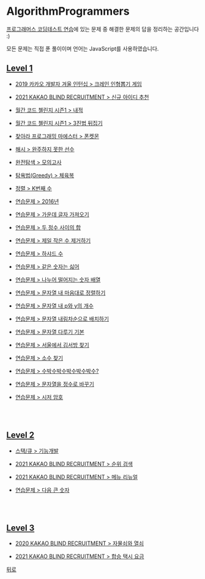 # AlgorithmProgrammers
[프로그래머스 코딩테스트 연습](https://programmers.co.kr/learn/challenges)에 있는 문제 중 해결한 문제의 답을 정리하는 공간입니다 :)

모든 문제는 직접 푼 풀이이며 언어는 JavaScript를 사용하였습니다.

## [Level 1](https://github.com/SeongYongLee/TIL/tree/main/AlgorithmProgrammers/level-1)

* [2019 카카오 개발자 겨울 인턴십 > 크레인 인형뽑기 게임](https://github.com/SeongYongLee/TIL/tree/main/AlgorithmProgrammers/level-1#크레인-인형뽑기-게임)

* [2021 KAKAO BLIND RECRUITMENT > 신규 아이디 추천](https://github.com/SeongYongLee/TIL/tree/main/AlgorithmProgrammers/level-1#신규-아이디-추천)

* [월간 코드 첼린지 시즌1 > 내적](https://github.com/SeongYongLee/TIL/tree/main/AlgorithmProgrammers/level-1#내적)

* [월간 코드 첼린지 시즌1 > 3진법 뒤집기](https://github.com/SeongYongLee/TIL/tree/main/AlgorithmProgrammers/level-1#3진법-뒤집기)

* [찾아라 프로그래밍 마에스터 > 폰켓몬](https://github.com/SeongYongLee/TIL/tree/main/AlgorithmProgrammers/level-1#폰켓몬)

* [해시 > 완주하지 못한 선수](https://github.com/SeongYongLee/TIL/tree/main/AlgorithmProgrammers/level-1#완주하지-못한-선수)

* [완전탐색 > 모의고사](https://github.com/SeongYongLee/TIL/tree/main/AlgorithmProgrammers/level-1#모의고사)

* [탐욕법(Greedy) > 체육복](https://github.com/SeongYongLee/TIL/tree/main/AlgorithmProgrammers/level-1#체육복)

* [정렬 > K번째 수](https://github.com/SeongYongLee/TIL/tree/main/AlgorithmProgrammers/level-1#K번째-수)

* [연습문제 > 2016년](https://github.com/SeongYongLee/TIL/tree/main/AlgorithmProgrammers/level-1#2016년)

* [연습문제 > 가운데 글자 가져오기](https://github.com/SeongYongLee/TIL/tree/main/AlgorithmProgrammers/level-1#가운데-글자-가져오기)

* [연습문제 > 두 정수 사이의 합](https://github.com/SeongYongLee/TIL/tree/main/AlgorithmProgrammers/level-1#두-정수-사이의-합)

* [연습문제 > 제일 작은 수 제거하기](https://github.com/SeongYongLee/TIL/tree/main/AlgorithmProgrammers/level-1#제일-작은-수-제거하기)

* [연습문제 > 하샤드 수](https://github.com/SeongYongLee/TIL/tree/main/AlgorithmProgrammers/level-1#하샤드-수)

* [연습문제 > 같은 숫자는 싫어](https://github.com/SeongYongLee/TIL/tree/main/AlgorithmProgrammers/level-1#같은-숫자는-싫어)

* [연습문제 > 나누어 떨어지는 숫자 배열](https://github.com/SeongYongLee/TIL/tree/main/AlgorithmProgrammers/level-1#나누어-떨어지는-숫자-배열)

* [연습문제 > 문자열 내 마음대로 정렬하기](https://github.com/SeongYongLee/TIL/tree/main/AlgorithmProgrammers/level-1#문자열-내-마음대로-정렬하기)

* [연습문제 > 문자열 내 p와 y의 개수](https://github.com/SeongYongLee/TIL/tree/main/AlgorithmProgrammers/level-1#문자열-내-p와-y의-개수)

* [연습문제 > 문자열 내림차순으로 배치하기](https://github.com/SeongYongLee/TIL/tree/main/AlgorithmProgrammers/level-1#문자열-내림차순으로-배치하기)

* [연습문제 > 문자열 다루기 기본](https://github.com/SeongYongLee/TIL/tree/main/AlgorithmProgrammers/level-1#문자열-다루기-기본)

* [연습문제 > 서울에서 김서방 찾기](https://github.com/SeongYongLee/TIL/tree/main/AlgorithmProgrammers/level-1#서울에서-김서방-찾기)

* [연습문제 > 소수 찾기](https://github.com/SeongYongLee/TIL/tree/main/AlgorithmProgrammers/level-1#소수-찾기)

* [연습문제 > 수박수박수박수박수박수?](https://github.com/SeongYongLee/TIL/tree/main/AlgorithmProgrammers/level-1#수박수박수박수박수박수)

* [연습문제 > 문자열을 정수로 바꾸기](https://github.com/SeongYongLee/TIL/tree/main/AlgorithmProgrammers/level-1#문자열을-정수로-바꾸기)

* [연습문제 > 시저 암호](https://github.com/SeongYongLee/TIL/tree/main/AlgorithmProgrammers/level-1#시저-암호)

</br></br>

## [Level 2](https://github.com/SeongYongLee/TIL/tree/main/AlgorithmProgrammers/level-2)

* [스택/큐 > 기능개발](https://github.com/SeongYongLee/TIL/tree/main/AlgorithmProgrammers/level-2#기능개발)

* [2021 KAKAO BLIND RECRUITMENT > 순위 검색](https://github.com/SeongYongLee/TIL/tree/main/AlgorithmProgrammers/level-2#순위-검색)

* [2021 KAKAO BLIND RECRUITMENT > 메뉴 리뉴얼](https://github.com/SeongYongLee/TIL/tree/main/AlgorithmProgrammers/level-2#메뉴-리뉴얼)

* [연습문제 > 다음 큰 숫자](https://github.com/SeongYongLee/TIL/tree/main/AlgorithmProgrammers/level-2#다음-큰-숫자)

</br></br>

## [Level 3](https://github.com/SeongYongLee/TIL/tree/main/AlgorithmProgrammers/level-3)

* [2020 KAKAO BLIND RECRUITMENT > 자물쇠와 열쇠](https://github.com/SeongYongLee/TIL/tree/main/AlgorithmProgrammers/level-3#자물쇠와-열쇠)

* [2021 KAKAO BLIND RECRUITMENT > 합승 택시 요금](https://github.com/SeongYongLee/TIL/tree/main/AlgorithmProgrammers/level-3##합승-택시-요금)

[뒤로](https://github.com/SeongYongLee/TIL/tree/main)